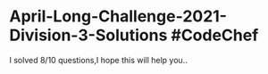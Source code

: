 # April-Long-Challenge-2021-Division-3-Solutions #CodeChef
I solved 8/10 questions,I hope this will help you..
